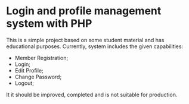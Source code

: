 # Login and profile management system with PHP

This is a simple project based on some student material and has educational purposes. Currently, system includes the given capabilities:

- Member Registration;
- Login;
- Edit Profile;
- Change Password;
- Logout;


It it should be improved, completed and is not suitable for production.

